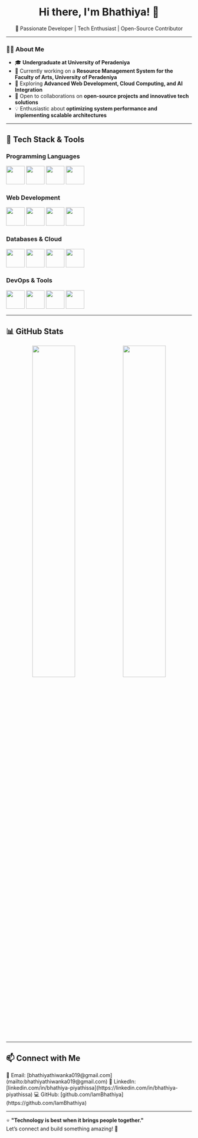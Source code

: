 <h1 align="center">Hi there, I'm Bhathiya! 👋</h1>
<p align="center">
🚀 Passionate Developer | Tech Enthusiast | Open-Source Contributor
</p>

---

### 👨‍💻 **About Me**
- 🎓 **Undergraduate at University of Peradeniya**  
- 🔭 Currently working on a **Resource Management System for the Faculty of Arts, University of Peradeniya**  
- 🌱 Exploring **Advanced Web Development, Cloud Computing, and AI Integration**  
- 🤝 Open to collaborations on **open-source projects and innovative tech solutions**  
- 💡 Enthusiastic about **optimizing system performance and implementing scalable architectures**  

---

## 🚀 **Tech Stack & Tools**

### **Programming Languages**
<p align="left">
  <img src="https://cdn.jsdelivr.net/gh/devicons/devicon/icons/java/java-original.svg" width="50" height="50"/>
  <img src="https://cdn.jsdelivr.net/gh/devicons/devicon/icons/python/python-original.svg" width="50" height="50"/>
  <img src="https://cdn.jsdelivr.net/gh/devicons/devicon/icons/javascript/javascript-original.svg" width="50" height="50"/>
  <img src="https://cdn.jsdelivr.net/gh/devicons/devicon/icons/cplusplus/cplusplus-original.svg" width="50" height="50"/>
</p>

### **Web Development**
<p align="left">
  <img src="https://cdn.jsdelivr.net/gh/devicons/devicon/icons/html5/html5-original.svg" width="50" height="50"/>
  <img src="https://cdn.jsdelivr.net/gh/devicons/devicon/icons/css3/css3-original.svg" width="50" height="50"/>
  <img src="https://cdn.jsdelivr.net/gh/devicons/devicon/icons/react/react-original.svg" width="50" height="50"/>
  <img src="https://cdn.jsdelivr.net/gh/devicons/devicon/icons/nodejs/nodejs-original.svg" width="50" height="50"/>
</p>

### **Databases & Cloud**
<p align="left">
  <img src="https://cdn.jsdelivr.net/gh/devicons/devicon/icons/mysql/mysql-original.svg" width="50" height="50"/>
  <img src="https://cdn.jsdelivr.net/gh/devicons/devicon/icons/mongodb/mongodb-original.svg" width="50" height="50"/>
  <img src="https://cdn.jsdelivr.net/gh/devicons/devicon/icons/amazonwebservices/amazonwebservices-original.svg" width="50" height="50"/>
  <img src="https://cdn.jsdelivr.net/gh/devicons/devicon/icons/firebase/firebase-plain.svg" width="50" height="50"/>
</p>

### **DevOps & Tools**
<p align="left">
  <img src="https://cdn.jsdelivr.net/gh/devicons/devicon/icons/docker/docker-original.svg" width="50" height="50"/>
  <img src="https://cdn.jsdelivr.net/gh/devicons/devicon/icons/linux/linux-original.svg" width="50" height="50"/>
  <img src="https://cdn.jsdelivr.net/gh/devicons/devicon/icons/git/git-original.svg" width="50" height="50"/>
  <img src="https://cdn.jsdelivr.net/gh/devicons/devicon/icons/github/github-original.svg" width="50" height="50"/>
</p>

---

## 📊 **GitHub Stats**
<p align="center">
  <img src="https://github-readme-stats.vercel.app/api?username=IamBhathiya&show_icons=true&theme=dark" width="48%">
  <img src="https://github-readme-streak-stats.herokuapp.com/?user=IamBhathiya&theme=dark" width="48%">
</p>

---

## 📫 **Connect with Me**
<p align="left">
  📧 Email: [bhathiyathiwanka019@gmail.com](mailto:bhathiyathiwanka019@gmail.com)  
  🔗 LinkedIn: [linkedin.com/in/bhathiya-piyathissa](https://linkedin.com/in/bhathiya-piyathissa)  
  💻 GitHub: [github.com/IamBhathiya](https://github.com/IamBhathiya)  
</p>

---

⭐ **"Technology is best when it brings people together."**  
Let’s connect and build something amazing! 🚀
